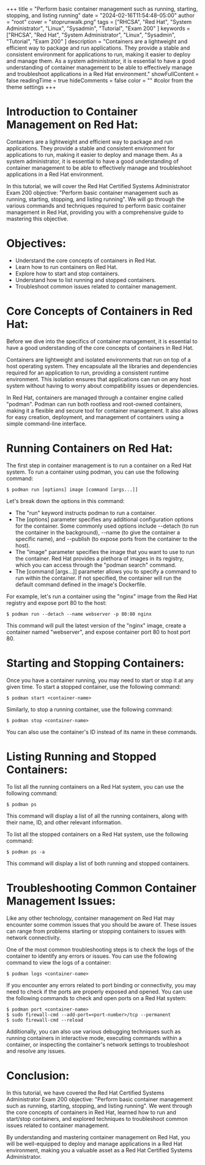 +++
title = "Perform basic container management such as running, starting, stopping, and listing running"
date = "2024-02-16T11:54:48-05:00"
author = "root"
cover = "stoprunwalk.png"
tags = ["RHCSA", "Red Hat", "System Administrator", "Linux", "Sysadmin", "Tutorial", "Exam 200" ]
keywords = ["RHCSA", "Red Hat", "System Administrator", "Linux", "Sysadmin", "Tutorial", "Exam 200" ]
description = "Containers are a lightweight and efficient way to package and run applications. They provide a stable and consistent environment for applications to run, making it easier to deploy and manage them. As a system administrator, it is essential to have a good understanding of container management to be able to effectively manage and troubleshoot applications in a Red Hat environment."
showFullContent = false
readingTime = true
hideComments = false
color = "" #color from the theme settings
+++

#
# Introduction to Container Management on Red Hat: 
Containers are a lightweight and efficient way to package and run applications. They provide a stable and consistent environment for applications to run, making it easier to deploy and manage them. As a system administrator, it is essential to have a good understanding of container management to be able to effectively manage and troubleshoot applications in a Red Hat environment.

In this tutorial, we will cover the Red Hat Certified Systems Administrator Exam 200 objective: "Perform basic container management such as running, starting, stopping, and listing running". We will go through the various commands and techniques required to perform basic container management in Red Hat, providing you with a comprehensive guide to mastering this objective.

# Objectives:

- Understand the core concepts of containers in Red Hat.
- Learn how to run containers on Red Hat.
- Explore how to start and stop containers.
- Understand how to list running and stopped containers.
- Troubleshoot common issues related to container management.

# Core Concepts of Containers in Red Hat:
Before we dive into the specifics of container management, it is essential to have a good understanding of the core concepts of containers in Red Hat. 

Containers are lightweight and isolated environments that run on top of a host operating system. They encapsulate all the libraries and dependencies required for an application to run, providing a consistent runtime environment. This isolation ensures that applications can run on any host system without having to worry about compatibility issues or dependencies.

In Red Hat, containers are managed through a container engine called "podman". Podman can run both rootless and root-owned containers, making it a flexible and secure tool for container management. It also allows for easy creation, deployment, and management of containers using a simple command-line interface.

# Running Containers on Red Hat:
The first step in container management is to run a container on a Red Hat system. To run a container using podman, you can use the following command:
```
$ podman run [options] image [command [args...]]
```
Let's break down the options in this command:

- The "run" keyword instructs podman to run a container.
- The [options] parameter specifies any additional configuration options for the container. Some commonly used options include --detach (to run the container in the background), --name (to give the container a specific name), and --publish (to expose ports from the container to the host).
- The "image" parameter specifies the image that you want to use to run the container. Red Hat provides a plethora of images in its registry, which you can access through the "podman search" command.
- The [command [args...]] parameter allows you to specify a command to run within the container. If not specified, the container will run the default command defined in the image's Dockerfile.

For example, let's run a container using the "nginx" image from the Red Hat registry and expose port 80 to the host:
```
$ podman run --detach --name webserver -p 80:80 nginx 
```
This command will pull the latest version of the "nginx" image, create a container named "webserver", and expose container port 80 to host port 80.

# Starting and Stopping Containers:
Once you have a container running, you may need to start or stop it at any given time. To start a stopped container, use the following command:
```
$ podman start <container-name>
```
Similarly, to stop a running container, use the following command:
```
$ podman stop <container-name>
```
You can also use the container's ID instead of its name in these commands.

# Listing Running and Stopped Containers:
To list all the running containers on a Red Hat system, you can use the following command:
```
$ podman ps
```
This command will display a list of all the running containers, along with their name, ID, and other relevant information.

To list all the stopped containers on a Red Hat system, use the following command:
```
$ podman ps -a
```
This command will display a list of both running and stopped containers.

# Troubleshooting Common Container Management Issues:
Like any other technology, container management on Red Hat may encounter some common issues that you should be aware of. These issues can range from problems starting or stopping containers to issues with network connectivity.

One of the most common troubleshooting steps is to check the logs of the container to identify any errors or issues. You can use the following command to view the logs of a container:
```
$ podman logs <container-name>
```

If you encounter any errors related to port binding or connectivity, you may need to check if the ports are properly exposed and opened. You can use the following commands to check and open ports on a Red Hat system:
```
$ podman port <container-name>
$ sudo firewall-cmd --add-port=<port-number>/tcp --permanent
$ sudo firewall-cmd --reload
```

Additionally, you can also use various debugging techniques such as running containers in interactive mode, executing commands within a container, or inspecting the container's network settings to troubleshoot and resolve any issues.

# Conclusion:
In this tutorial, we have covered the Red Hat Certified Systems Administrator Exam 200 objective: "Perform basic container management such as running, starting, stopping, and listing running". We went through the core concepts of containers in Red Hat, learned how to run and start/stop containers, and explored techniques to troubleshoot common issues related to container management.

By understanding and mastering container management on Red Hat, you will be well-equipped to deploy and manage applications in a Red Hat environment, making you a valuable asset as a Red Hat Certified Systems Administrator.
